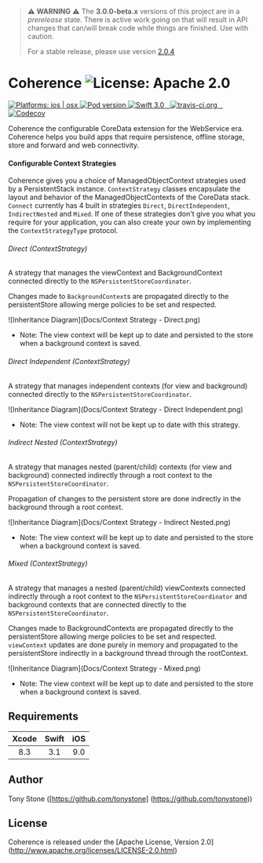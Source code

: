 
> :warning: **WARNING** :warning: The **3.0.0-beta.x** versions of this project are in a _prerelease_ state. There
> is active work going on that will result in API changes that can/will break code while things are finished.  Use with caution.
>
>  For a stable release, please use version [2.0.4](https://github.com/tonystone/coherence/releases/tag/2.0.4)


# Coherence ![License: Apache 2.0](https://img.shields.io/badge/License-Apache%202.0-lightgray.svg?style=flat)

<a href="https://github.com/tonystone/coherence/" target="_blank">
   <img src="https://img.shields.io/badge/Platforms-ios%20%7C%20osx-lightgray.svg?style=flat" alt="Platforms: ios | osx">
</a>
<a href="https://github.com/tonystone/coherence/" target="_blank">
   <img src="https://img.shields.io/cocoapods/v/Coherence.svg?style=flat" alt="Pod version">
</a>
<a href="https://github.com/tonystone/coherence/" target="_blank">
   <img src="https://img.shields.io/badge/Swift-3.0-orange.svg?style=flat" alt="Swift 3.0">
</a>
<a href="https://travis-ci.org/tonystone/coherence" target="_blank">
  <img src="https://travis-ci.org/tonystone/coherence.svg?branch=master" alt="travis-ci.org" />
</a>
<a href="https://codecov.io/gh/tonystone/coherence" target="_blank">
  <img src="https://codecov.io/gh/tonystone/coherence/branch/master/graph/badge.svg" alt="Codecov" />
</a>


Coherence the configurable CoreData extension for the WebService era.  Coherence helps you build apps that require persistence, offline storage, store and forward and web connectivity.

#### Configurable Context Strategies

Coherence gives you a choice of ManagedObjectContext strategies used by a PersistentStack instance.  `ContextStrategy` classes encapsulate the layout and behavior of the ManagedObjectContexts of the CoreData stack. `Connect` currently has 4 built in strategies `Direct`, `DirectIndependent`, `IndirectNested` and `Mixed`.  If one of these strategies don't give you what you require for your application, you can also create your own by implementing the `ContextStrategyType` protocol.

###### Direct (ContextStrategy)

A strategy that manages the viewContext and BackgroundContext connected directly to the `NSPersistentStoreCoordinator`.

Changes made to `BackgroundContext`s are propagated directly to the persistentStore allowing merge policies to be set and respected.

![Inheritance Diagram](Docs/Context Strategy - Direct.png)

- Note: The view context will be kept up to date and persisted to the store when a background context is saved.

###### Direct Independent (ContextStrategy)

A strategy that manages independent contexts (for view and background) connected directly to the `NSPersistentStoreCoordinator`.

![Inheritance Diagram](Docs/Context Strategy - Direct Independent.png)

- Note: The view context will not be kept up to date with this strategy.

###### Indirect Nested (ContextStrategy)

A strategy that manages nested (parent/child) contexts (for view and background) connected indirectly through a root context to the `NSPersistentStoreCoordinator`.

Propagation of changes to the persistent store are done indirectly in the background through a root context.

![Inheritance Diagram](Docs/Context Strategy - Indirect Nested.png)

- Note: The view context will be kept up to date and persisted to the store when a background context is saved.

###### Mixed (ContextStrategy)

A strategy that manages a nested (parent/child) viewContexts connected indirectly
through a root context to the `NSPersistentStoreCoordinator` and background contexts
that are connected directly to the `NSPersistentStoreCoordinator`.

Changes made to BackgroundContexts are propagated directly to the persistentStore
allowing merge policies to be set and respected. `viewContext` updates are done purely
in memory and propagated to the persistentStore indirectly in a background thread
through the rootContext.

![Inheritance Diagram](Docs/Context Strategy - Mixed.png)

- Note: The view context will be kept up to date and persisted to the store when a background context is saved.

## Requirements

| Xcode | Swift | iOS |
|:-----:|:-----:|:---:|
|  8.3  |  3.1  | 9.0 |


## Author

Tony Stone ([https://github.com/tonystone] (https://github.com/tonystone))

## License

Coherence is released under the [Apache License, Version 2.0] (http://www.apache.org/licenses/LICENSE-2.0.html)
